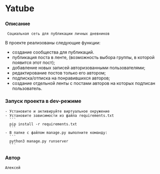 #  Yatube
### Описание
     Социальная сеть для публикации личных дневников
В проекте реализованы следующие функции:

* создание сообщества для публикаций.
* публикация поста в ленте, (возможность выбора группы, в которой появится этот пост);
* добавление новых записей авторизованными пользователями;
* редактирование постов только его автором;
* подписка/отписка на понравившихся авторов;
* создание отдельной ленты с постами авторов на которых подписан пользователь.

### Запуск проекта в dev-режиме
    - Установите и активируйте виртуальное окружение
    - Установите зависимости из файла requirements.txt 
      ``` 
      pip install -r requirements.txt
      ``` 
    - В папке с файлом manage.py выполните команду: 
      ``` 
      python3 manage.py runserver 
      ``` 
### Автор 
    Алексей
